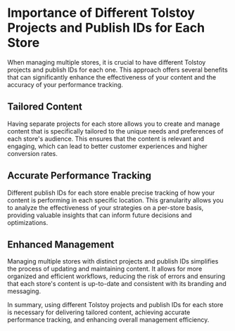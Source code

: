 # Importance of Different Tolstoy Projects and Publish IDs for Each Store

When managing multiple stores, it is crucial to have different Tolstoy projects and publish IDs for each one. This approach offers several benefits that can significantly enhance the effectiveness of your content and the accuracy of your performance tracking.

## Tailored Content

Having separate projects for each store allows you to create and manage content that is specifically tailored to the unique needs and preferences of each store's audience. This ensures that the content is relevant and engaging, which can lead to better customer experiences and higher conversion rates.

## Accurate Performance Tracking

Different publish IDs for each store enable precise tracking of how your content is performing in each specific location. This granularity allows you to analyze the effectiveness of your strategies on a per-store basis, providing valuable insights that can inform future decisions and optimizations.

## Enhanced Management

Managing multiple stores with distinct projects and publish IDs simplifies the process of updating and maintaining content. It allows for more organized and efficient workflows, reducing the risk of errors and ensuring that each store's content is up-to-date and consistent with its branding and messaging.

In summary, using different Tolstoy projects and publish IDs for each store is necessary for delivering tailored content, achieving accurate performance tracking, and enhancing overall management efficiency.